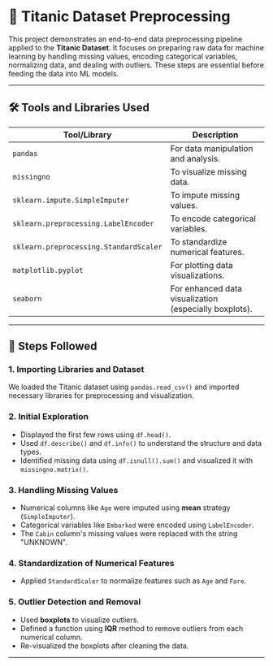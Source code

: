 
# 🧠 Titanic Dataset Preprocessing

This project demonstrates an end-to-end data preprocessing pipeline applied to the **Titanic Dataset**. It focuses on preparing raw data for machine learning by handling missing values, encoding categorical variables, normalizing data, and dealing with outliers. These steps are essential before feeding the data into ML models.

---

## 🛠️ Tools and Libraries Used

| Tool/Library         | Description |
|----------------------|-------------|
| `pandas`             | For data manipulation and analysis. |
| `missingno`          | To visualize missing data. |
| `sklearn.impute.SimpleImputer` | To impute missing values. |
| `sklearn.preprocessing.LabelEncoder` | To encode categorical variables. |
| `sklearn.preprocessing.StandardScaler` | To standardize numerical features. |
| `matplotlib.pyplot`  | For plotting data visualizations. |
| `seaborn`            | For enhanced data visualization (especially boxplots). |

---

## 🧾 Steps Followed

### 1. **Importing Libraries and Dataset**
We loaded the Titanic dataset using `pandas.read_csv()` and imported necessary libraries for preprocessing and visualization.

### 2. **Initial Exploration**
- Displayed the first few rows using `df.head()`.
- Used `df.describe()` and `df.info()` to understand the structure and data types.
- Identified missing data using `df.isnull().sum()` and visualized it with `missingno.matrix()`.

### 3. **Handling Missing Values**
- Numerical columns like `Age` were imputed using **mean** strategy (`SimpleImputer`).
- Categorical variables like `Embarked` were encoded using `LabelEncoder`.
- The `Cabin` column's missing values were replaced with the string "UNKNOWN".

### 4. **Standardization of Numerical Features**
- Applied `StandardScaler` to normalize features such as `Age` and `Fare`.

### 5. **Outlier Detection and Removal**
- Used **boxplots** to visualize outliers.
- Defined a function using **IQR** method to remove outliers from each numerical column.
- Re-visualized the boxplots after cleaning the data.

---





